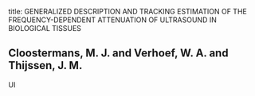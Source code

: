 title: GENERALIZED DESCRIPTION AND TRACKING ESTIMATION OF THE FREQUENCY-DEPENDENT ATTENUATION OF ULTRASOUND IN BIOLOGICAL TISSUES

## Cloostermans, M. J. and Verhoef, W. A. and Thijssen, J. M.
UI

